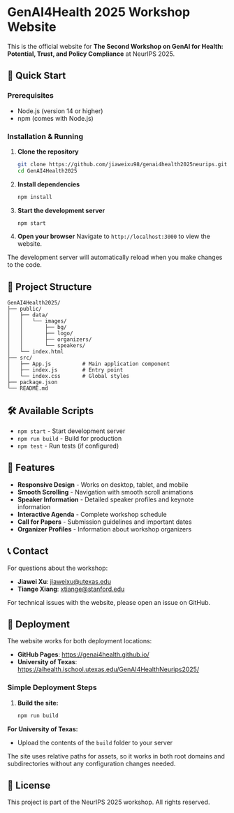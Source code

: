 # GenAI4Health 2025 Workshop Website

This is the official website for **The Second Workshop on GenAI for Health: Potential, Trust, and Policy Compliance** at NeurIPS 2025.

## 🚀 Quick Start

### Prerequisites
- Node.js (version 14 or higher)
- npm (comes with Node.js)

### Installation & Running

1. **Clone the repository**
   ```bash
   git clone https://github.com/jiaweixu98/genai4health2025neurips.git
   cd GenAI4Health2025
   ```

2. **Install dependencies**
   ```bash
   npm install
   ```

3. **Start the development server**
   ```bash
   npm start
   ```

4. **Open your browser**
   Navigate to `http://localhost:3000` to view the website.

The development server will automatically reload when you make changes to the code.

## 📁 Project Structure

```
GenAI4Health2025/
├── public/
│   ├── data/
│   │   └── images/
│   │       ├── bg/
│   │       ├── logo/
│   │       ├── organizers/
│   │       └── speakers/
│   └── index.html
├── src/
│   ├── App.js          # Main application component
│   ├── index.js        # Entry point
│   └── index.css       # Global styles
├── package.json
└── README.md
```

## 🛠️ Available Scripts

- `npm start` - Start development server
- `npm run build` - Build for production
- `npm test` - Run tests (if configured)

## 🎨 Features

- **Responsive Design** - Works on desktop, tablet, and mobile
- **Smooth Scrolling** - Navigation with smooth scroll animations
- **Speaker Information** - Detailed speaker profiles and keynote information
- **Interactive Agenda** - Complete workshop schedule
- **Call for Papers** - Submission guidelines and important dates
- **Organizer Profiles** - Information about workshop organizers

## 📞 Contact

For questions about the workshop:
- **Jiawei Xu**: jiaweixu@utexas.edu
- **Tiange Xiang**: xtiange@stanford.edu

For technical issues with the website, please open an issue on GitHub.

## 🚀 Deployment

The website works for both deployment locations:
- **GitHub Pages**: https://genai4health.github.io/ 
- **University of Texas**: https://aihealth.ischool.utexas.edu/GenAI4HealthNeurips2025/

### Simple Deployment Steps

1. **Build the site:**
   ```bash
   npm run build
   ```

 **For University of Texas:**
   - Upload the contents of the `build` folder to your server

The site uses relative paths for assets, so it works in both root domains and subdirectories without any configuration changes needed.

## 📄 License

This project is part of the NeurIPS 2025 workshop. All rights reserved. 